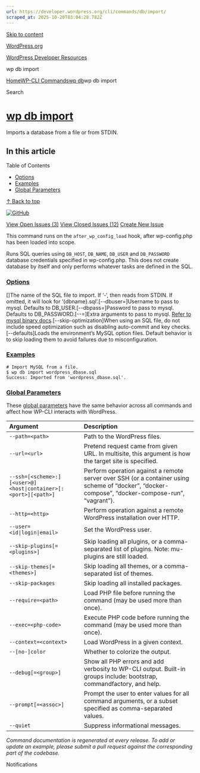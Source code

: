 ```yaml
---
url: https://developer.wordpress.org/cli/commands/db/import/
scraped_at: 2025-10-20T03:04:28.782Z
---
```


[Skip to content](https://developer.wordpress.org/cli/commands/db/import/#wp--skip-link--target)

[WordPress.org](https://wordpress.org/)

[WordPress Developer Resources](https://developer.wordpress.org/)

wp db import


[Home](https://developer.wordpress.org/)[WP-CLI Commands](https://developer.wordpress.org/cli/commands/)[wp db](https://developer.wordpress.org/cli/commands/db/)wp db import

Search

# [wp db import](https://developer.wordpress.org/cli/commands/db/import/)

Imports a database from a file or from STDIN.

## In this article

Table of Contents

- [Options](https://developer.wordpress.org/cli/commands/db/import/#options)
- [Examples](https://developer.wordpress.org/cli/commands/db/import/#examples)
- [Global Parameters](https://developer.wordpress.org/cli/commands/db/import/#global-parameters)

[↑ Back to top](https://developer.wordpress.org/cli/commands/db/import/#wp--skip-link--target)

[![GitHub](https://make.wordpress.org/cli/wp-content/plugins/wporg-cli/assets/images/github-mark.svg)](https://github.com/wp-cli/db-command)

[View Open Issues (3)](https://github.com/login?return_to=%2Fissues%3Fq%3Dlabel%3Acommand%3Adb-import+sort%3Aupdated-desc+org%3Awp-cli+is%3Aopen) [View Closed Issues (12)](https://github.com/login?return_to=%2Fissues%3Fq%3Dlabel%3Acommand%3Adb-import+sort%3Aupdated-desc+org%3Awp-cli+is%3Aclosed) [Create New Issue](https://github.com/wp-cli/db-command/issues/new)

This command runs on the `after_wp_config_load` hook, after wp-config.php has been loaded into scope.

Runs SQL queries using `DB_HOST`, `DB_NAME`, `DB_USER` and `DB_PASSWORD` database credentials specified in wp-config.php. This does not create database by itself and only performs whatever tasks are defined in the SQL.

### [Options](https://developer.wordpress.org/cli/commands/db/import/\#options)

\[<file>\]The name of the SQL file to import. If ‘-‘, then reads from STDIN. If omitted, it will look for ‘{dbname}.sql’.\[--dbuser=<value>\]Username to pass to mysql. Defaults to DB\_USER.\[--dbpass=<value>\]Password to pass to mysql. Defaults to DB\_PASSWORD.\[--<field>=<value>\]Extra arguments to pass to mysql. [Refer to mysql binary docs](https://dev.mysql.com/doc/refman/8.0/en/mysql-command-options.html).\[--skip-optimization\]When using an SQL file, do not include speed optimization such as disabling auto-commit and key checks.\[--defaults\]Loads the environment’s MySQL option files. Default behavior is to skip loading them to avoid failures due to misconfiguration.

### [Examples](https://developer.wordpress.org/cli/commands/db/import/\#examples)

```
# Import MySQL from a file.
$ wp db import wordpress_dbase.sql
Success: Imported from 'wordpress_dbase.sql'.

```

### [Global Parameters](https://developer.wordpress.org/cli/commands/db/import/\#global-parameters)

These [global parameters](https://make.wordpress.org/cli/handbook/config/) have the same behavior across all commands and affect how WP-CLI interacts with WordPress.

| **Argument** | **Description** |
| :-- | :-- |
| `--path=<path>` | Path to the WordPress files. |
| `--url=<url>` | Pretend request came from given URL. In multisite, this argument is how the target site is specified. |
| `--ssh=[<scheme>:][<user>@]<host\|container>[:<port>][<path>]` | Perform operation against a remote server over SSH (or a container using scheme of “docker”, “docker-compose”, “docker-compose-run”, “vagrant”). |
| `--http=<http>` | Perform operation against a remote WordPress installation over HTTP. |
| `--user=<id\|login\|email>` | Set the WordPress user. |
| `--skip-plugins[=<plugins>]` | Skip loading all plugins, or a comma-separated list of plugins. Note: mu-plugins are still loaded. |
| `--skip-themes[=<themes>]` | Skip loading all themes, or a comma-separated list of themes. |
| `--skip-packages` | Skip loading all installed packages. |
| `--require=<path>` | Load PHP file before running the command (may be used more than once). |
| `--exec=<php-code>` | Execute PHP code before running the command (may be used more than once). |
| `--context=<context>` | Load WordPress in a given context. |
| `--[no-]color` | Whether to colorize the output. |
| `--debug[=<group>]` | Show all PHP errors and add verbosity to WP-CLI output. Built-in groups include: bootstrap, commandfactory, and help. |
| `--prompt[=<assoc>]` | Prompt the user to enter values for all command arguments, or a subset specified as comma-separated values. |
| `--quiet` | Suppress informational messages. |

_Command documentation is regenerated at every release. To add or update an example, please submit a pull request against the corresponding part of the codebase._

Notifications